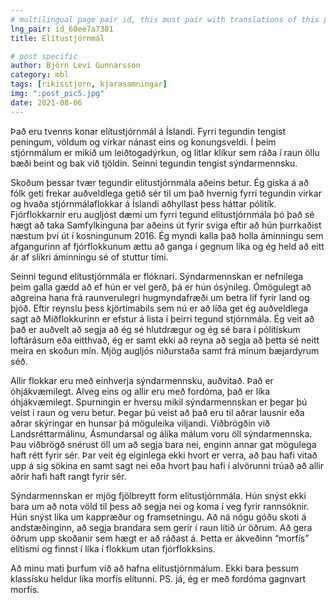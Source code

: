 ```yaml
---
# multilingual page pair id, this must pair with translations of this page. (This name must be unique)
lng_pair: id_60ee7a7381
title: Elítustjórnmál

# post specific
author: Björn Leví Gunnarsson
category: mbl
tags: [rikisstjorn, kjarasamningar]
img: ":post_pic5.jpg"
date: 2021-08-06
---
```


Það eru tvenns konar elítustjórnmál á Íslandi. Fyrri tegundin tengist peningum, völdum og virkar nánast eins og konungsveldi. Í þeim stjórnmálum er mikið um leiðtogadýrkun, og litlar klíkur sem ráða í raun öllu bæði beint og bak við tjöldin. Seinni tegundin tengist sýndarmennsku. 

Skoðum þessar tvær tegundir elítustjórnmála aðeins betur. Ég giska á að fólk geti frekar auðveldlega getið sér til um það hvernig fyrri tegundin virkar og hvaða stjórnmálaflokkar á Íslandi aðhyllast þess háttar pólitík. Fjórflokkarnir eru augljóst dæmi um fyrri tegund elítustjórnmála þó það sé hægt að taka Samfylkinguna þar aðeins út fyrir sviga eftir að hún þurrkaðist næstum því út í kosningunum 2016. Ég myndi kalla það holla áminningu sem afgangurinn af fjórflokkunum ættu að ganga í gegnum líka og ég held að eitt ár af slíkri áminningu sé of stuttur tími.

Seinni tegund elítustjórnmála er flóknari. Sýndarmennskan er nefnilega þeim galla gædd að ef hún er vel gerð, þá er hún ósýnileg. Ómögulegt að aðgreina hana frá raunverulegri hugmyndafræði um betra líf fyrir land og þjóð. Eftir reynslu þess kjörtímabils sem nú er að líða get ég auðveldlega sagt að Miðflokkurinn er efstur á lista í þeirri tegund stjórnmála. Ég veit að það er auðvelt að segja að ég sé hlutdrægur og ég sé bara í pólitískum loftárásum eða eitthvað, ég er samt ekki að reyna að segja að þetta sé neitt meira en skoðun mín. Mjög augljós niðurstaða samt frá mínum bæjardyrum séð. 

Allir flokkar eru með einhverja sýndarmennsku, auðvitað. Það er óhjákvæmilegt. Alveg eins og allir eru með fordóma, það er líka óhjákvæmilegt. Spurningin er hversu mikil sýndarmennskan er þegar þú veist í raun og veru betur. Þegar þú veist að það eru til aðrar lausnir eða aðrar skýringar en hunsar þá möguleika viljandi. Viðbrögðin við Landsréttarmálinu, Ásmundarsal og álíka málum voru öll sýndarmennska. Þau viðbrögð snérust öll um að segja bara nei, enginn annar gat mögulega haft rétt fyrir sér. Þar veit ég eiginlega ekki hvort er verra, að þau hafi vitað upp á sig sökina en samt sagt nei eða hvort þau hafi í alvörunni trúað að allir aðrir hafi haft rangt fyrir sér.

Sýndarmennskan er mjög fjölbreytt form elítustjórnmála. Hún snýst ekki bara um að nota völd til þess að segja nei og koma í veg fyrir rannsóknir. Hún snýst líka um kappræður og framsetningu. Að ná nógu góðu skoti á andstæðinginn, að segja brandara sem gerir í raun lítið úr öðrum. Að gera öðrum upp skoðanir sem hægt er að ráðast á. Þetta er ákveðinn “morfís” elítismi og finnst í líka í flokkum utan fjórflokksins. 

Að minu mati þurfum við að hafna elítustjórnmálum. Ekki bara þessum klassísku heldur líka morfís elítunni. PS. já, ég er með fordóma gagnvart morfís. 
